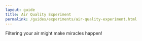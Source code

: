 ```yaml
---
layout: guide
title: Air Quality Experiment
permalink: /guides/experiments/air-quality-experiment.html
---
```


Filtering your air might make miracles happen! 